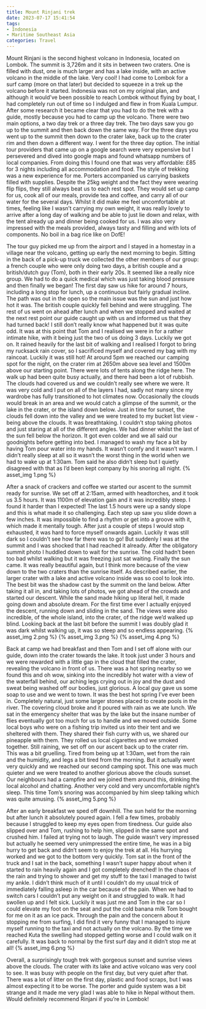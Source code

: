 ```yaml
---
title: Mount Rinjani trek
date: 2023-07-17 15:41:54
tags:
- Indonesia
- Maritime Southeast Asia
categories: Travel
---
```

Mount Rinjani is the second highest volcano in Indonesia, located on Lombok. The summit is 3,726m and it sits in between two craters. One is filled with dust, one is much larger and has a lake inside, with an active volcano in the middle of the lake. Very cool! I had come to Lombok for a surf camp (more on that later) but decided to squeeze in a trek up the volcano before it started. Indonesia was not on my original plan, and although it would’ve been possible to reach Lombok without flying by boat, I had completely run out of time so I indulged and flew in from Kuala Lumpur. After some research it became clear that you had to do the trek with a guide, mostly because you had to camp up the volcano. There were two main options, a two day trek or a three day trek. The two days saw you go up to the summit and then back down the same way. For the three days you went up to the summit then down to the crater lake, back up to the crater rim and then down a different way. I went for the three day option. The initial tour providers that came up on a google search were very expensive but I persevered and dived into google maps and found whatsapp numbers of local companies. From doing this I found one that was very affordable: £85 for 3 nights including all accommodation and food. The style of trekking was a new experience for me. Porters accompanied us carrying baskets filled with supplies. Despite the 25kg weight and the fact they were wearing flip flips, they still always beat us to each rest spot. They would set up camp for us, cook all of our meals, provide tea and coffee, and carry all of our water for the several days. Whilst it did make me feel uncomfortable at times, feeling like I wasn’t carrying my own weight, it was really lovely to arrive after a long day of walking and be able to just lie down and relax, with the tent already up and dinner being cooked for us. I was also very impressed with the meals provided, always tasty and filling and with lots of components. No boil in a bag rice like on DofE!

The tour guy picked me up from the airport and I stayed in a homestay in a village near the volcano, getting up early the next morning to begin. Sitting in the back of a pick-up truck we collected the other members of our group: a french couple who were only doing two days, a british couple and a british/dutch guy (Tom), both in their early 20s. It seemed like a really nice group. We had to do a quick medical which was just taking blood pressure and then finally we began! The first day saw us hike for around 7 hours, including a long stop for lunch, up a continuous but fairly gradual incline. The path was out in the open so the main issue was the sun and just how hot it was. The british couple quickly fell behind and were struggling. The rest of us went on ahead after lunch and when we stopped and waited at the next rest point our guide caught up with us and informed us that they had turned back! I still don’t really know what happened but it was quite odd. It was at this point that Tom and I realised we were in for a rather intimate hike, with it being just the two of us doing 3 days. Luckily we got on. It rained heavily for the last bit of walking and I realised I forgot to bring my rucksack rain cover, so I sacrificed myself and covered my bag with my raincoat. Luckily it was still hot! At around 5pm we reached our camping spot for the night, on the crater rim at 2650m above sea level and 1500m above our starting point. There were lots of tents along the ridge here. The walk up had been quite busy actually, and there had been a lot of rubbish. The clouds had covered us and we couldn’t really see where we were. It was very cold and I put on all of the layers I had, sadly not many since my wardrobe has fully transitioned to hot climates now. Occasionally the clouds would break in an area and we would catch a glimpse of the summit, or the lake in the crater, or the island down below. Just in time for sunset, the clouds fell down into the valley and we were treated to my bucket list view - being above the clouds. It was breathtaking. I couldn’t stop taking photos and just staring at all of the different angles. We had dinner whilst the last of the sun fell below the horizon. It got even colder and we all said our goodnights before getting into bed. I managed to wash my face a bit by having Tom pour water into my hands. It wasn’t comfy and it wasn’t warm. I didn’t really sleep at all so it wasn’t the worst thing in the world when we had to wake up at 1:30am. Tom said he also didn’t sleep but I quietly disagreed with that as I’d been kept company by his snoring all night.
{% asset_img 1.png %}

After a snack of crackers and coffee we started our ascent to the summit ready for sunrise. We set off at 2:15am, armed with headtorches, and it took us 3.5 hours. It was 1100m of elevation gain and it was incredibly steep. I found it harder than I expected! The last 1.5 hours were up a sandy slope and this is what made it so challenging. Each step up saw you slide down a few inches. It was impossible to find a rhythm or get into a groove with it, which made it mentally tough. After just a couple of steps I would stop exhausted, it was hard to force myself onwards again. Luckily it was still dark so I couldn’t see how far there was to go! But suddenly I was at the summit and I was shocked that I had reached it already. After the obligatory summit photo I huddled down to wait for the sunrise. The cold hadn’t been too bad whilst walking but it was freezing just sat waiting. Finally the sun came. It was really beautiful again, but I think more because of the view down to the two craters than the sunrise itself. As described earlier, the larger crater with a lake and active volcano inside was so cool to look into. The best bit was the shadow cast by the summit on the land below. After taking it all in, and taking lots of photos, we got ahead of the crowds and started our descent. While the sand made hiking up literal hell, it made going down and absolute dream. For the first time ever I actually enjoyed the descent, running down and sliding in the sand. The views were also incredible, of the whole island, into the crater, of the ridge we’d walked up blind. Looking back at the last bit before the summit I was doubly glad it was dark whilst walking up, it was so steep and so endless appearing. 
{% asset_img 2.png %}
{% asset_img 3.png %}
{% asset_img 4.png %}

Back at camp we had breakfast and then Tom and I set off alone with our guide, down into the crater towards the lake. It took just under 3 hours and we were rewarded with a little gap in the cloud that filled the crater, revealing the volcano in front of us. There was a hot spring nearby so we found this and oh wow, sinking into the incredibly hot water with a view of the waterfall behind, our aching legs crying out in joy and the dust and sweat being washed off our bodies, just glorious. A local guy gave us some soap to use and we went to town. It was the best hot spring I’ve ever been in. Completely natural, just some larger stones placed to create pools in the river. The covering cloud broke and it poured with rain as we ate lunch. We sat in the emergency shelter that was by the lake but the insane number of flies eventually got too much for us to handle and we moved outside. Some local boys who were on a fishing trip invited us into their tent and we sheltered with them. They shared their fish curry with us, we shared our pineapple with them. They rolled us local cigarettes and we smoked together. Still raining, we set off on our ascent back up to the crater rim. This was a bit gruelling. Tired from being up at 1:30am, wet from the rain and the humidity, and legs a bit tired from the morning. But it actually went very quickly and we reached our second camping spot. This one was much quieter and we were treated to another glorious above the clouds sunset. Our neighbours had a campfire and we joined them around this, drinking the local alcohol and chatting. Another very cold and very uncomfortable night’s sleep. This time Tom’s snoring was accompanied by him sleep talking which was quite amusing.
{% asset_img 5.png %}

After an early breakfast we sped off downhill. The sun held for the morning but after lunch it absolutely poured again. I fell a few times, probably because I struggled to keep my eyes open from tiredness. Our guide also slipped over and Tom, rushing to help him, slipped in the same spot and crushed him. I failed at trying not to laugh. The guide wasn’t very impressed but actually he seemed very unimpressed the entire time, he was in a big hurry to get back and didn’t seem to enjoy the trek at all. His hurrying worked and we got to the bottom very quickly. Tom sat in the front of the truck and I sat in the back, something I wasn’t super happy about when it started to rain heavily again and I got completely drenched! In the chaos of the rain and trying to shower and get my stuff to the taxi I managed to twist my ankle. I didn’t think much of it until I couldn’t do my usual trick of immediately falling asleep in the car because of the pain. When we had to switch cars I couldn’t put any weight on it and struggled to walk. It had swollen up and I felt sick. Luckily it was just me and Tom in the car so I could elevate my foot on the seat and put the cold banana milk Tom bought for me on it as an ice pack. Through the pain and the concern about it stopping me from surfing, I did find it very funny that I managed to injure myself running to the taxi and not actually on the volcano. By the time we reached Kuta the swelling had stopped getting worse and I could walk on it carefully. It was back to normal by the first surf day and it didn’t stop me at all!
{% asset_img 6.png %}

Overall, a surprisingly tough trek with gorgeous sunset and sunrise views above the clouds. The crater with its lake and active volcano was very cool to see. It was busy with people on the first day, but very quiet after that. There was a lot of litter on the first day, plastic and food scraps, but I was almost expecting it to be worse. The porter and guide system was a bit strange and it made me very glad I was able to hike in Nepal without them. Would definitely recommend Rinjani if you’re in Lombok!